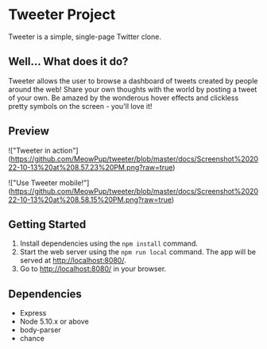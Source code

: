 # Tweeter Project

Tweeter is a simple, single-page Twitter clone.

## Well... What does it do? 

Tweeter allows the user to browse a dashboard of tweets created by people around the web! Share your own thoughts with the world by posting a tweet of your own. Be amazed by the wonderous hover effects and clickless pretty symbols on the screen - you'll love it! 

## Preview 

!["Tweeter in action"] (https://github.com/MeowPup/tweeter/blob/master/docs/Screenshot%202022-10-13%20at%208.57.23%20PM.png?raw=true)

!["Use Tweeter mobile!"] (https://github.com/MeowPup/tweeter/blob/master/docs/Screenshot%202022-10-13%20at%208.58.15%20PM.png?raw=true)

## Getting Started

1. Install dependencies using the `npm install` command.
2. Start the web server using the `npm run local` command. The app will be served at <http://localhost:8080/>.
3. Go to <http://localhost:8080/> in your browser.

## Dependencies

- Express
- Node 5.10.x or above
- body-parser
- chance

